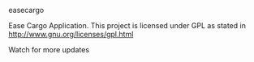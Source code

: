 easecargo
 
Ease Cargo Application. This project is licensed under GPL as stated in http://www.gnu.org/licenses/gpl.html
 
Watch for more updates
